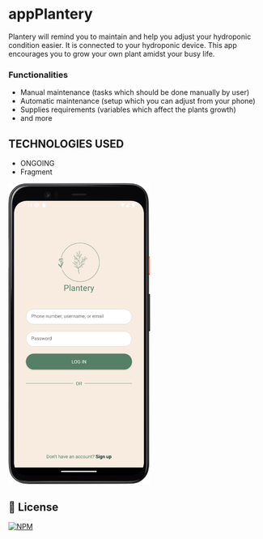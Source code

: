 # appPlantery
Plantery will remind you to maintain and help you adjust your hydroponic condition easier. It is connected to your hydroponic device. This app encourages you to grow your own plant amidst your busy life.

### Functionalities
- Manual maintenance (tasks which should be done manually by user)
- Automatic maintenance (setup which you can adjust from your phone)
- Supplies requirements (variables which affect the plants growth)
- and more

## TECHNOLOGIES USED
- ONGOING
- Fragment

<div aling="light">
<img aling="right" alt="Splash Screen" src="./tp_1.png" width="280px"/> 
</div>

## 📜 License
[![NPM](https://img.shields.io/github/license/JhonatanNeves/appCaixa)](https://github.com/JhonatanNeves/appCaixa/blob/master/LICENCE)
